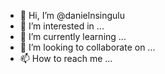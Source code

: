 - 👋 Hi, I’m @danielnsingulu
- 👀 I’m interested in ...
- 🌱 I’m currently learning ...
- 💞️ I’m looking to collaborate on ...
- 📫 How to reach me ...

<!---
danielnsingulu/danielnsingulu is a ✨ special ✨ repository because its `README.md` (this file) appears on your GitHub profile.
You can click the Preview link to take a look at your changes.
--->

